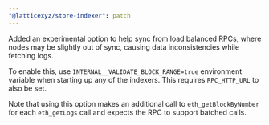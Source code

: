 ```yaml
---
"@latticexyz/store-indexer": patch
---
```


Added an experimental option to help sync from load balanced RPCs, where nodes may be slightly out of sync, causing data inconsistencies while fetching logs.

To enable this, use `INTERNAL__VALIDATE_BLOCK_RANGE=true` environment variable when starting up any of the indexers. This requires `RPC_HTTP_URL` to also be set.

Note that using this option makes an additional call to `eth_getBlockByNumber` for each `eth_getLogs` call and expects the RPC to support batched calls.
